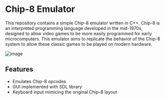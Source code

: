 # Chip-8 Emulator

This repository contains a simple Chip-8 emulator written in C++. Chip-8 is an interpreted programming language developed in the mid-1970s, 
designed to allow video games to be more easily programmed for early microcomputers. This emulator aims to replicate the behavior of the Chip-8 
system to allow these classic games to be played on modern hardware.

![image](https://github.com/BryanJ1ang/Chip-8/assets/134325602/171199ab-3519-449c-ae74-f809df2be8e4)


## Features
- Emulates Chip-8 opcodes
- GUI implemented with SDL library
- Keyboard input mimicing the original Chip-8 layout
